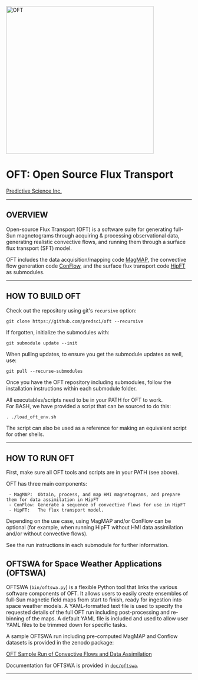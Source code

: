<img width=400 src="https://github.com/predsci/OFT/assets/4073260/cc737381-833b-4b7b-b07a-b8e48c92cfdc" alt="OFT" />  
  
# OFT: Open Source Flux Transport  

[Predictive Science Inc.](https://www.predsci.com)  
 
--------------------------------  
  
## OVERVIEW  
Open-source Flux Transport (OFT) is a software suite for generating full-Sun magnetograms through acquiring & processing observational data, generating realistic convective flows, and running them through a surface flux transport (SFT) model.  

OFT includes the data acquisition/mapping code [MagMAP](https://github.com/predsci/magmap), the convective flow generation code [ConFlow](https://github.com/predsci/conflow), and the surface flux transport code [HipFT](https://github.com/predsci/hipft) as submodules.
  
--------------------------------  
  

## HOW TO BUILD OFT  

Check out the repository using git's `recursive` option:  

```
git clone https://github.com/predsci/oft --recursive
```
If forgotten, initialize the submodules with:  
```
git submodule update --init
```
When pulling updates, to ensure you get the submodule updates as well, use:  
```
git pull --recurse-submodules
```
  
Once you have the OFT repository including submodules, follow the installation instructions within each submodule folder.  

All executables/scripts need to be in your PATH for OFT to work.  
For BASH, we have provided a script that can be sourced to do this:
```
. ./load_oft_env.sh
```
The script can also be used as a reference for making an equivalent script for other shells.
  
--------------------------------  
  
## HOW TO RUN OFT  
  
First, make sure all OFT tools and scripts are in your PATH (see above).    

OFT has three main components:  
```
 - MagMAP:  Obtain, process, and map HMI magnetograms, and prepare them for data assimilation in HipFT  
 - ConFlow: Generate a sequence of convective flows for use in HipFT  
 - HipFT:   The flux transport model.  
```  
Depending on the use case, using MagMAP and/or ConFlow can be  optional (for example, when running HipFT without HMI data assimilation and/or without convective flows).  

See the run instructions in each submodule for further information.  

## OFTSWA for Space Weather Applications (OFTSWA)  

OFTSWA (`bin/oftswa.py`) is a flexible Python tool that links the various software components of OFT. It allows users to easily create ensembles of full-Sun magnetic field maps from start to finish, ready for ingestion into space weather models. A YAML-formatted text file is used to specify the requested details of the full OFT run including post-processing and re-binning of the maps. A default YAML file is included and used to allow user YAML files to be trimmed down for specific tasks.
  
A sample OFTSWA run including pre-computed MagMAP and Conflow datasets is provided in the zenodo package:  
  
[OFT Sample Run of Convective Flows and Data Assimilation](https://zenodo.org/records/14799033)
  
Documentation for OFTSWA is provided in [`doc/oftswa`](https://github.com/predsci/OFT/doc/oftswa/index.html).  
  
--------------------------------  

